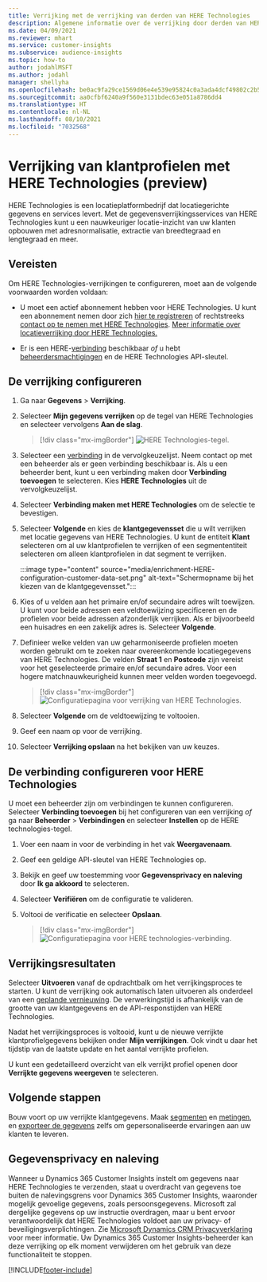 ```yaml
---
title: Verrijking met de verrijking van derden van HERE Technologies
description: Algemene informatie over de verrijking door derden van HERE Technologies.
ms.date: 04/09/2021
ms.reviewer: mhart
ms.service: customer-insights
ms.subservice: audience-insights
ms.topic: how-to
author: jodahlMSFT
ms.author: jodahl
manager: shellyha
ms.openlocfilehash: be0ac9fa29ce1569d06e4e539e95824c0a3ada4dcf49802c2b574e9d91730630
ms.sourcegitcommit: aa0cfbf6240a9f560e3131bdec63e051a8786dd4
ms.translationtype: HT
ms.contentlocale: nl-NL
ms.lasthandoff: 08/10/2021
ms.locfileid: "7032568"
---
```

# <a name="enrichment-of-customer-profiles-with-here-technologies-preview"></a>Verrijking van klantprofielen met HERE Technologies (preview)

HERE Technologies is een locatieplatformbedrijf dat locatiegerichte gegevens en services levert. Met de gegevensverrijkingsservices van HERE Technologies kunt u een nauwkeuriger locatie-inzicht van uw klanten opbouwen met adresnormalisatie, extractie van breedtegraad en lengtegraad en meer.

## <a name="prerequisites"></a>Vereisten

Om HERE Technologies-verrijkingen te configureren, moet aan de volgende voorwaarden worden voldaan:

- U moet een actief abonnement hebben voor HERE Technologies. U kunt een abonnement nemen door zich [hier te registreren](https://developer.here.com/sign-up?utm_medium=referral&utm_source=Microsoft-Dynamics-CI&create=Freemium-Basic) of rechtstreeks [contact op te nemen met HERE Technologies](https://developer.here.com/help?utm_medium=referral&utm_source=Microsoft-Dynamics-CI#how-can-we-help-you). [Meer informatie over locatieverrijking door HERE Technologies.](https://developer.here.com/location-enrichment?cid=Dev-MicrosoftDynamics-DB-0-Dev-&utm_source=MicrosoftDynamics&utm_medium=referral&utm_campaign=Online_Dev_ReferralMicrosoft)

- Er is een HERE-[verbinding](connections.md) beschikbaar *of* u hebt [beheerdersmachtigingen](permissions.md#administrator) en de HERE Technologies API-sleutel.

## <a name="configure-the-enrichment"></a>De verrijking configureren

1. Ga naar **Gegevens** > **Verrijking**. 

1. Selecteer **Mijn gegevens verrijken** op de tegel van HERE Technologies en selecteer vervolgens **Aan de slag**.

   > [!div class="mx-imgBorder"]
   > ![HERE Technologies-tegel.](media/HERE-tile.png "HERE Technologies-tegel")

1. Selecteer een [verbinding](connections.md) in de vervolgkeuzelijst. Neem contact op met een beheerder als er geen verbinding beschikbaar is. Als u een beheerder bent, kunt u een verbinding maken door **Verbinding toevoegen** te selecteren. Kies **HERE Technologies** uit de vervolgkeuzelijst. 

1. Selecteer **Verbinding maken met HERE Technologies** om de selectie te bevestigen.

1.  Selecteer **Volgende** en kies de **klantgegevensset** die u wilt verrijken met locatie gegevens van HERE Technologies. U kunt de entiteit **Klant** selecteren om al uw klantprofielen te verrijken of een segmententiteit selecteren om alleen klantprofielen in dat segment te verrijken.

    :::image type="content" source="media/enrichment-HERE-configuration-customer-data-set.png" alt-text="Schermopname bij het kiezen van de klantgegevensset.":::

1. Kies of u velden aan het primaire en/of secundaire adres wilt toewijzen. U kunt voor beide adressen een veldtoewijzing specificeren en de profielen voor beide adressen afzonderlijk verrijken. Als er bijvoorbeeld een huisadres en een zakelijk adres is. Selecteer **Volgende**.

1. Definieer welke velden van uw geharmoniseerde profielen moeten worden gebruikt om te zoeken naar overeenkomende locatiegegevens van HERE Technologies. De velden **Straat 1** en **Postcode** zijn vereist voor het geselecteerde primaire en/of secundaire adres. Voor een hogere matchnauwkeurigheid kunnen meer velden worden toegevoegd.

   > [!div class="mx-imgBorder"]
   > ![Configuratiepagina voor verrijking van HERE Technologies.](media/enrichment-HERE-configuration.png "Configuratiepagina voor verrijking van HERE Technologies")

1. Selecteer **Volgende** om de veldtoewijzing te voltooien.

1. Geef een naam op voor de verrijking. 

1. Selecteer **Verrijking opslaan** na het bekijken van uw keuzes.

## <a name="configure-the-connection-for-here-technologies"></a>De verbinding configureren voor HERE Technologies 

U moet een beheerder zijn om verbindingen te kunnen configureren. Selecteer **Verbinding toevoegen** bij het configureren van een verrijking *of* ga naar **Beheerder** > **Verbindingen** en selecteer **Instellen** op de HERE technologies-tegel.

1. Voer een naam in voor de verbinding in het vak **Weergavenaam**.

1. Geef een geldige API-sleutel van HERE Technologies op.

1. Bekijk en geef uw toestemming voor **Gegevensprivacy en naleving** door **Ik ga akkoord** te selecteren.

1. Selecteer **Verifiëren** om de configuratie te valideren.

1. Voltooi de verificatie en selecteer **Opslaan**.

   > [!div class="mx-imgBorder"]
   > ![Configuratiepagina voor HERE technologies-verbinding.](media/enrichment-HERE-connection.png "Configuratiepagina voor HERE technologies-verbinding")

## <a name="enrichment-results"></a>Verrijkingsresultaten

Selecteer **Uitvoeren** vanaf de opdrachtbalk om het verrijkingsproces te starten. U kunt de verrijking ook automatisch laten uitvoeren als onderdeel van een [geplande vernieuwing](system.md#schedule-tab). De verwerkingstijd is afhankelijk van de grootte van uw klantgegevens en de API-responstijden van HERE Technologies.

Nadat het verrijkingsproces is voltooid, kunt u de nieuwe verrijkte klantprofielgegevens bekijken onder **Mijn verrijkingen**. Ook vindt u daar het tijdstip van de laatste update en het aantal verrijkte profielen.

U kunt een gedetailleerd overzicht van elk verrijkt profiel openen door **Verrijkte gegevens weergeven** te selecteren.

## <a name="next-steps"></a>Volgende stappen

Bouw voort op uw verrijkte klantgegevens. Maak [segmenten](segments.md) en [metingen](measures.md), en [exporteer de gegevens](export-destinations.md) zelfs om gepersonaliseerde ervaringen aan uw klanten te leveren.

## <a name="data-privacy-and-compliance"></a>Gegevensprivacy en naleving

Wanneer u Dynamics 365 Customer Insights instelt om gegevens naar HERE Technologies te verzenden, staat u overdracht van gegevens toe buiten de nalevingsgrens voor Dynamics 365 Customer Insights, waaronder mogelijk gevoelige gegevens, zoals persoonsgegevens. Microsoft zal dergelijke gegevens op uw instructie overdragen, maar u bent ervoor verantwoordelijk dat HERE Technologies voldoet aan uw privacy- of beveiligingsverplichtingen. Zie [Microsoft Dynamics CRM Privacyverklaring](https://go.microsoft.com/fwlink/?linkid=396732) voor meer informatie.
Uw Dynamics 365 Customer Insights-beheerder kan deze verrijking op elk moment verwijderen om het gebruik van deze functionaliteit te stoppen.


[!INCLUDE[footer-include](../includes/footer-banner.md)]
